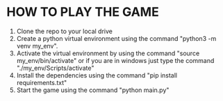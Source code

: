 # HOW TO PLAY THE GAME #
1. Clone the repo to your local drive
2. Create a python virtual environment using  the command "python3 -m venv my_env".
3. Activate the virtual environment by using the command "source my_env/bin/activate" or if you are in windows just type the command "./my_env/Scripts/activate"
4. Install the dependencies using the command "pip install requirements.txt"
5. Start the game using the command "python main.py"